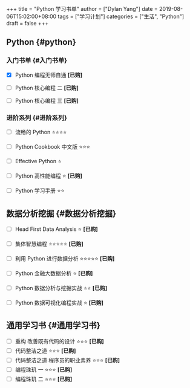 +++
title = "Python 学习书单"
author = ["Dylan Yang"]
date = 2019-08-06T15:02:00+08:00
tags = ["学习计划"]
categories = ["生活", "Python"]
draft = false
+++

## Python {#python}


### 入门书单 {#入门书单}

-   [X] Python 编程无师自通 **[已购]**
-   [ ] Python 核心编程 二 **[已购]**
-   [ ] Python 核心编程 三 **[已购]**


### 进阶系列 {#进阶系列}

-   [ ] 流畅的 Python ⭐️⭐️⭐️⭐️️
-   [ ] Python Cookbook 中文版 ⭐️⭐️⭐️
-   [ ] Effective Python ⭐️
-   [ ] Python 高性能编程 ⭐️ **[已购]**
-   [ ] Python 学习手册 ⭐️⭐️


## 数据分析挖掘 {#数据分析挖掘}

-   [ ] Head First Data Analysis ⭐️ **[已购]**
-   [ ] 集体智慧编程 ⭐️⭐️⭐️⭐️⭐️ **[已购]**
-   [ ] 利用 Python 进行数据分析 ⭐️⭐️⭐️⭐️⭐️ **[已购]**
-   [ ] Python 金融大数据分析 ⭐️ **[已购]**
-   [ ] Python 数据分析与挖掘实战 ⭐️⭐️ **[已购]**
-   [ ] Python 数据可视化编程实战 ⭐️ **[已购]**


## 通用学习书 {#通用学习书}

-   [ ] 重构 改善既有代码的设计 ⭐️⭐️⭐️ **[已购]**
-   [ ] 代码整洁之道 ⭐️⭐️⭐️ **[已购]**
-   [ ] 代码整洁之道 程序员的职业素养 ⭐️⭐️⭐️ **[已购]**
-   [ ] 编程珠玑 一 ⭐️⭐️⭐️ **[已购]**
-   [ ] 编程珠玑 二 ⭐️⭐️⭐️ **[已购]**
